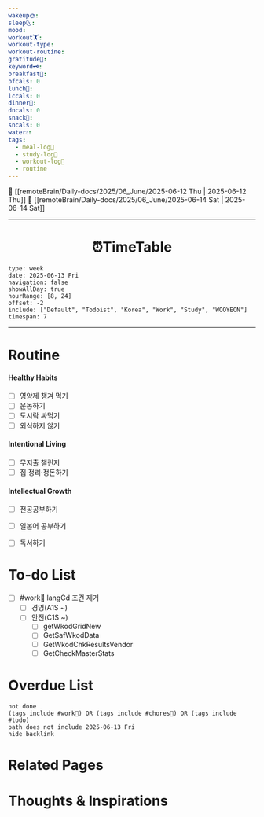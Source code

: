 ```yaml
---
wakeup🌞: 
sleep🌜: 
mood: 
workout🏋️: 
workout-type: 
workout-routine: 
gratitude🙏: 
keyword🗝️: 
breakfast🍳: 
bfcals: 0
lunch🍚: 
lccals: 0
dinner🥗: 
dncals: 0
snack🍬: 
sncals: 0
water💧: 
tags:
  - meal-log📝
  - study-log📓
  - workout-log💪
  - routine
---
```


🔺 [[remoteBrain/Daily-docs/2025/06_June/2025-06-12 Thu | 2025-06-12 Thu]]
🔻 [[remoteBrain/Daily-docs/2025/06_June/2025-06-14 Sat | 2025-06-14 Sat]]
___
<h1> <center>⏰TimeTable </center> </h1>

```gEvent
type: week
date: 2025-06-13 Fri
navigation: false
showAllDay: true
hourRange: [8, 24]
offset: -2
include: ["Default", "Todoist", "Korea", "Work", "Study", "WOOYEON"]
timespan: 7
```

--- 


# Routine 

####  Healthy Habits
- [ ] 영양제 챙겨 먹기
- [ ] 운동하기
- [ ] 도시락 싸먹기 
- [ ] 외식하지 않기 

####  Intentional Living 
- [ ] 무지출 챌린지 
- [ ] 집 정리·정돈하기

#### Intellectual Growth
- [ ] 전공공부하기
- [ ] 일본어 공부하기
- [ ] 독서하기



# To-do List

- [ ] #work💼 langCd 조건 제거 
	- [ ] 경영(A1S ~)
	- [ ] 안전(C1S ~)
		- [ ] getWkodGridNew 
		- [ ] GetSafWkodData
		- [ ] GetWkodChkResultsVendor
		- [ ] GetCheckMasterStats

# Overdue List
```tasks
not done
(tags include #work💼) OR (tags include #chores🧺) OR (tags include #todo)
path does not include 2025-06-13 Fri
hide backlink
```

# Related Pages



# Thoughts & Inspirations


